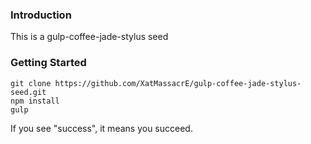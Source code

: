### Introduction
This is a gulp-coffee-jade-stylus seed
### Getting Started
```
git clone https://github.com/XatMassacrE/gulp-coffee-jade-stylus-seed.git
npm install
gulp
```

If you see "success", it means you succeed.